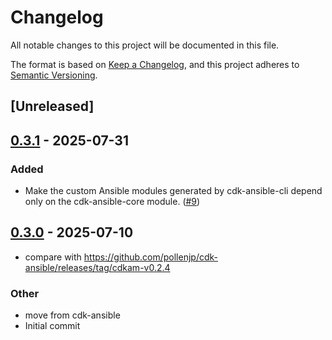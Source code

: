 # Changelog

All notable changes to this project will be documented in this file.

The format is based on [Keep a Changelog](https://keepachangelog.com/en/1.0.0/),
and this project adheres to [Semantic Versioning](https://semver.org/spec/v2.0.0.html).

## [Unreleased]

## [0.3.1](https://github.com/pollenjp/cdkam/compare/v0.3.0...v0.3.1) - 2025-07-31

### Added

- Make the custom Ansible modules generated by cdk-ansible-cli depend only on the cdk-ansible-core module. ([#9](https://github.com/pollenjp/cdkam/pull/9))

## [0.3.0](https://github.com/pollenjp/cdkam/releases/tag/v0.3.0) - 2025-07-10

- compare with <https://github.com/pollenjp/cdk-ansible/releases/tag/cdkam-v0.2.4>

### Other

- move from cdk-ansible
- Initial commit
